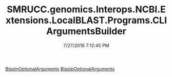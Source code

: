 ﻿---
title: SMRUCC.genomics.Interops.NCBI.Extensions.LocalBLAST.Programs.CLIArgumentsBuilder
date: 7/27/2016 7:12:45 PM
---

[BlastnOptionalArguments](T-SMRUCC.genomics.Interops.NCBI.Extensions.LocalBLAST.Programs.CLIArgumentsBuilder.BlastnOptionalArguments.html)
[BlastpOptionalArguments](T-SMRUCC.genomics.Interops.NCBI.Extensions.LocalBLAST.Programs.CLIArgumentsBuilder.BlastpOptionalArguments.html)
